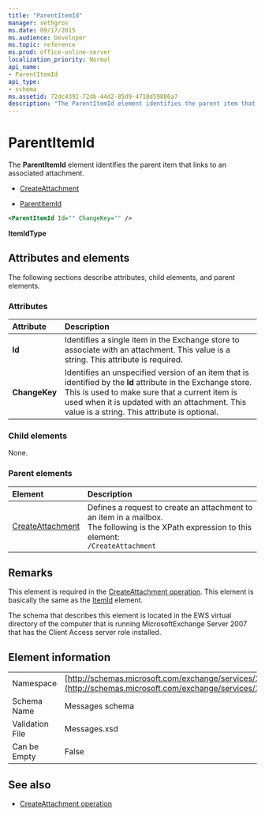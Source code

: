 ```yaml
---
title: "ParentItemId"
manager: sethgros
ms.date: 09/17/2015
ms.audience: Developer
ms.topic: reference
ms.prod: office-online-server
localization_priority: Normal
api_name:
- ParentItemId
api_type:
- schema
ms.assetid: 72dc4391-72db-44d2-85d9-4718d59886a7
description: "The ParentItemId element identifies the parent item that links to an associated attachment."
---
```


# ParentItemId

The **ParentItemId** element identifies the parent item that links to an associated attachment. 
  
- [CreateAttachment](createattachment.md)
  
- [ParentItemId](parentitemid.md)
  
```xml
<ParentItemId Id="" ChangeKey="" />
```

**ItemIdType**

## Attributes and elements

The following sections describe attributes, child elements, and parent elements.
  
### Attributes

|**Attribute**|**Description**|
|:-----|:-----|
|**Id** <br/> |Identifies a single item in the Exchange store to associate with an attachment. This value is a string. This attribute is required.  <br/> |
|**ChangeKey** <br/> |Identifies an unspecified version of an item that is identified by the **Id** attribute in the Exchange store. This is used to make sure that a current item is used when it is updated with an attachment. This value is a string. This attribute is optional.  <br/> |
   
### Child elements

None.
  
### Parent elements

|**Element**|**Description**|
|:-----|:-----|
|[CreateAttachment](createattachment.md) <br/> |Defines a request to create an attachment to an item in a mailbox.  <br/> The following is the XPath expression to this element:  <br/>  `/CreateAttachment` <br/> |
   
## Remarks

This element is required in the [CreateAttachment operation](createattachment-operation.md). This element is basically the same as the [ItemId](itemid.md) element. 
  
The schema that describes this element is located in the EWS virtual directory of the computer that is running MicrosoftExchange Server 2007 that has the Client Access server role installed.
  
## Element information

|||
|:-----|:-----|
|Namespace  <br/> |[http://schemas.microsoft.com/exchange/services/2006/messages](http://schemas.microsoft.com/exchange/services/2006/messages) <br/> |
|Schema Name  <br/> |Messages schema  <br/> |
|Validation File  <br/> |Messages.xsd  <br/> |
|Can be Empty  <br/> |False  <br/> |
   
## See also

- [CreateAttachment operation](createattachment-operation.md)


